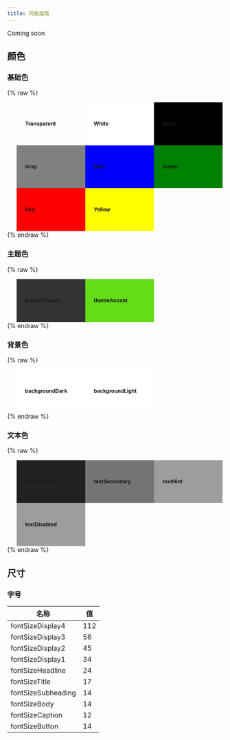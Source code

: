 ```yaml
---
title: 风格指南
---
```

Coming soon

## 颜色

### 基础色

{% raw %}
<style>
.sg-colors {
  list-style: none !important;
  margin: 0 !important;
}
.sg-colors__item {
  display: inline-table;
  width: 25%;
  padding: 20px;
  font-size: 12px;
  line-height: 60px;
  margin-left: -2px;
  margin-right: -2px;
}
</style>

<ul class="sg-colors">
  <li class="sg-colors__item" style="background: rgba(0, 0, 0, 0);">
    <b>Transparent</b>
  </li>
  <li class="sg-colors__item" style="background: #FFFFFF;">
    <b>White</b>
  </li>
  <li class="sg-colors__item" style="background: #000000;">
    <b>Black</b>
  </li>
  <li class="sg-colors__item" style="background: #808080;">
    <b>Gray</b>
  </li>
  <li class="sg-colors__item" style="background: #0000FF;">
    <b>Blue</b>
  </li>
  <li class="sg-colors__item" style="background: #008000;">
    <b>Green</b>
  </li>
  <li class="sg-colors__item" style="background: #FF0000;">
    <b>Red</b>
  </li>
  <li class="sg-colors__item" style="background: #FFFF00;">
    <b>Yellow</b>
  </li>
</ul>
{% endraw %}

### 主题色

{% raw %}
<ul class="sg-colors">
  <li class="sg-colors__item" style="background: #333333;">
    <b>themePrimary</b>
  </li>
  <li class="sg-colors__item" style="background: #64dd17;">
    <b>themeAccent</b>
  </li>
</ul>
{% endraw %}

### 背景色

{% raw %}
<ul class="sg-colors">
  <li class="sg-colors__item" style="background: #FFFFFF;">
    <b>backgroundDark</b>
  </li>
  <li class="sg-colors__item" style="background: #FFFFFF;">
    <b>backgroundLight</b>
  </li>
</ul>
{% endraw %}

### 文本色


{% raw %}
<ul class="sg-colors">
  <li class="sg-colors__item" style="background: rgba(0, 0, 0, 0.87);">
    <b>textPrimary</b>
  </li>
  <li class="sg-colors__item" style="background: rgba(0, 0, 0, 0.54);">
    <b>textSecondary</b>
  </li>
  <li class="sg-colors__item" style="background: rgba(0, 0, 0, 0.38);">
    <b>textHint</b>
  </li>
  <li class="sg-colors__item" style="background: rgba(0, 0, 0, 0.38);">
    <b>textDisabled</b>
  </li>
</ul>
{% endraw %}

## 尺寸

### 字号

名称 | 值
--- | ---
fontSizeDisplay4 | 112
fontSizeDisplay3 | 56
fontSizeDisplay2 | 45
fontSizeDisplay1 | 34
fontSizeHeadline | 24
fontSizeTitle | 17
fontSizeSubheading | 14
fontSizeBody | 14
fontSizeCaption | 12
fontSizeButton | 14
